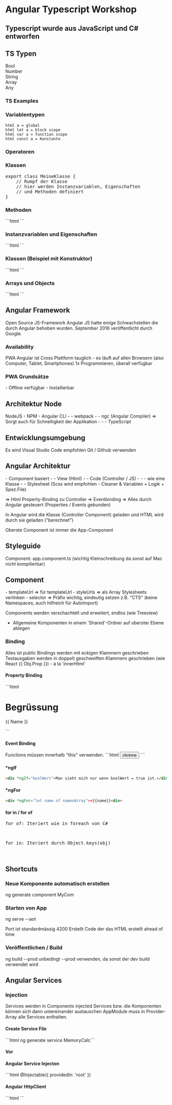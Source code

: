 <h1>Angular Typescript Workshop</h1>

<h2>Typescript wurde aus JavaScript und C# entworfen</h2>


<h2>TS Typen</h2>
Bool<br/>
Number<br/>
String<br/>
Array<br/>
Any

<h3>TS Examples</h3>


<h3>Variablentypen</h3>

```html a = global```</br>
```html let a = block scope```</br>
```html var a = function scope```</br>
```html const a = Konstante```</br>


<h3>Operatoren</h3>

<h3>Klassen</h3>
<pre>
export class MeineKlasse {
    // Rumpf der Klasse
    // hier werden Instanzvariablen, Eigenschaften
    // und Methoden definiert
}
</pre>

<h3>Methoden</h3>
```html ```

<h3>Instanzvariablen und Eigenschaften</h3>
```html ```

<h3>Klassen (Beispiel mit Konstruktor)</h3>
```html ```


<h3>Arrays und Objects</h3>
```html ```


<h2>Angular Framework</h2>
Open Source JS-Framework
Angular JS hatte einige Schwachstellen die durch Angular behoben wurden.
September 2016 veröffentlicht durch Google.

<h3>Availability</h3>
PWA
Angular ist Cross Plattform tauglich - es läuft auf allen Browsern (also Computer, Tablet, Smartphones)
1x Programmieren, überall verfügbar

<h3>PWA Grundsätze</h3>
- Offline verfügbar
- Installierbar




<h2>Architektur Node</h2>
NodeJS
- NPM
- Angular CLI
- - webpack
- - ngc (Angular Compiler) => Sorgt auch für Schnelligkeit der Applikation
- - - TypeScript 

<h2>Entwicklungsumgebung</h2>
Es wird Visual Studio Code empfohlen
Git / Github verwenden


<h2>Angular Architektur</h2>
- Component basiert
- - View (Html)
- - Code (Controller / JS)
- - - wie eine Klasse
- - Stylesheet (Scss wird empfohlen - Cleaner & Variablen + Logik + Spez.File)

=> Html Property-Binding zu Controller
=> Eventbinding
=> Alles durch Angular gesteuert (Properties / Events gebunden)

In Angular wird die Klasse (Controller Component) geladen und HTML wird durch sie geladen ("berechnet")

Oberste Component ist immer die App-Component

<h2>Styleguide</h2>
Component: app.component.ts (wichtig Kleinschreibung da sonst auf Mac nicht kompilierbar)

<h2>Component</h2>
- templateUrl => für templateUrl
- styleUrls => als Array Stylesheets verlinken
- selector => Präfix wichtig, eindeutig setzen z.B. "CTS" (keine Namespaces, auch hilfreich für AutoImport)

Components werden verschachtelt und erweitert, endlos (wie Treeview)
- Allgemeine Komponenten in einem 'Shared'-Ordner auf oberster Ebene ablegen

<h3>Binding</h3>
Alles ist public
Bindings werden mit eckigen Klammern geschrieben
Testausgaben werden in doppelt geschweiften Klammern geschrieben (wie React {{ Obj.Prop }}) - à la 'innerHtml'


<h4>Property Binding</h4>
```html 
<h1>Begrüssung</h1>
<p [title]="titletext">
    {{ Name }}
</p>
```


<h4>Event Binding</h4>
Functions müssen innerhalb <bold>"this"</bold> verwenden.
```html 
<button type="button" (click)="changeNameClick()">clickme</button>
```

<h4>*ngIf</h4>

```html
<div *ngIf="boolWert">Man sieht mich nur wenn boolWert = true ist.</div>
```


<h4>*ngFor</h4>

```html 
<div *ngFor="let name of namenArray"><{{name}}<div>
```


<h4>for in / for of</h4>
<pre>for of: Iteriert wie in foreach von C#</pre><br/>
<pre>for in: Iteriert durch Object.keys(obj)</pre><br/>

<h2>Shortcuts</h2>

<h3>Neue Komponente automatisch erstellen</h3>
ng generate component MyCom

<h3>Starten von App</h3>
ng serve --aot

<desc>Port ist standardmässig 4200</desc>
<desc>Erstellt Code der das HTML erstellt ahead of time</desc>

<h3>Veröffentlichen / Build</h3>
ng build --prod
<desc>unbedingt --prod verwenden, da sonst der dev build verwendet wird</desc>



<h2>Angular Services</h2>

<h3>Injection</h3>
Services werden in Components injected
Services bzw. die Komponenten können sich dann untereinander austauschen
AppModule muss in Provider-Array alle Services enthalten.

<h4>Create Service File</h4>
```html ng generate service MemoryCalc```

<h4>Vor  </h4>

<h4>Angular Service Injecton</h4>
```html @Injectable({ providedIn: 'root' })

<h4>Angular HttpClient</h4>
```html ```

